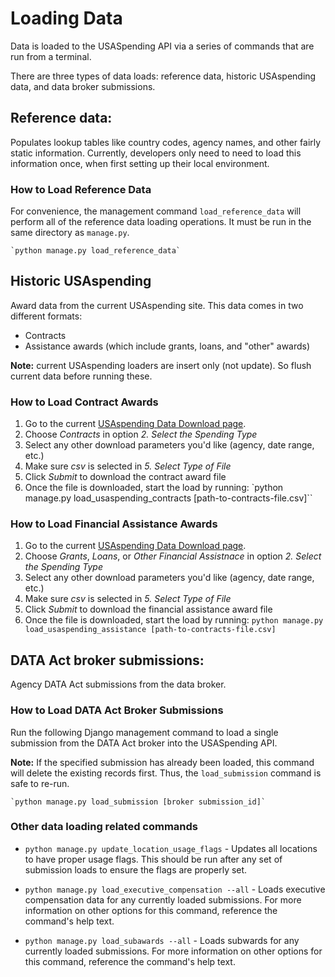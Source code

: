 # Loading Data

Data is loaded to the USASpending API via a series of commands that are run from a terminal.

There are three types of data loads: reference data, historic USAspending data, and data broker submissions.

## Reference data:
Populates lookup tables like country codes, agency names, and other fairly static information. Currently, developers only need to need to load this information once, when first setting up their local environment.

### How to Load Reference Data
For convenience, the management command `load_reference_data` will perform all of the reference data loading operations. It must be run in the same directory as `manage.py`.

    `python manage.py load_reference_data`

## Historic USAspending
Award data from the current USAspending site. This data comes in two different formats:
* Contracts
* Assistance awards (which include grants, loans, and "other" awards)

**Note:** current USAspending loaders are insert only (not update). So flush current data before running these.

### How to Load Contract Awards
1. Go to the current [USAspending Data Download page](https://www.usaspending.gov/DownloadCenter/Pages/DataDownload.aspx).
2. Choose _Contracts_ in option _2. Select the Spending Type_
3. Select any other download parameters you'd like (agency, date range, etc.)
4. Make sure _csv_ is selected in _5. Select Type of File_
5. Click _Submit_ to download the contract award file
6. Once the file is downloaded, start the load by running:
        `python manage.py load_usaspending_contracts [path-to-contracts-file.csv]``


### How to Load Financial Assistance Awards
1. Go to the current [USAspending Data Download page](https://www.usaspending.gov/DownloadCenter/Pages/DataDownload.aspx).
2. Choose _Grants_, _Loans_, or _Other Financial Assistnace_ in option _2. Select the Spending Type_
3. Select any other download parameters you'd like (agency, date range, etc.)
4. Make sure _csv_ is selected in _5. Select Type of File_
5. Click _Submit_ to download the financial assistance award file
6. Once the file is downloaded, start the load by running:
        `python manage.py load_usaspending_assistance [path-to-contracts-file.csv]`


## DATA Act broker submissions:
Agency DATA Act submissions from the data broker.


### How to Load DATA Act Broker Submissions

Run the following Django management command to load a single submission from the DATA Act broker into the USASpending API.

**Note:** If the specified submission has already been loaded, this command will delete the existing records first. Thus, the `load_submission` command is safe to re-run.

    `python manage.py load_submission [broker submission_id]`
    
### Other data loading related commands

* `python manage.py update_location_usage_flags` - Updates all locations to have proper usage flags. This should be run after any set of submission loads to ensure the flags are properly set.

* `python manage.py load_executive_compensation --all` - Loads executive compensation data for any currently loaded submissions. For more information on other options for this command, reference the command's help text.

* `python manage.py load_subawards --all` - Loads subwards for any currently loaded submissions. For more information on other options for this command, reference the command's help text.
